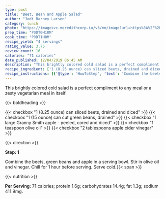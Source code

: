 ```yaml
---
type: post
title: "Beet, Bean and Apple Salad"
author: "Jodi Barney Larsen"
category: lunch
photo: "https://imagesvc.meredithcorp.io/v3/mm/image?url=https%3A%2F%2Fimages.media-allrecipes.com%2Fuserphotos%2F2682040.jpg"
prep_time: "P0DT0H10M"
cook_time: "P0DT1H0M"
recipe_yield: "4 servings"
rating_value: 3.75
review_count: 16
calories: "71 calories"
date_published: 12/04/2019 06:45 AM
description: "This brightly colored cold salad is a perfect compliment to any meal or a zesty vegetarian meal in itself."
recipe_ingredient: ['1 (8.25 ounce) can sliced beets, drained and diced', '1 (15 ounce) can cut green beans, drained', '1 large Granny Smith apple - peeled, cored and diced', '1 teaspoon olive oil', '2 tablespoons apple cider vinegar']
recipe_instructions: [{'@type': 'HowToStep', 'text': 'Combine the beets, green beans and apple in a serving bowl. Stir in olive oil and vinegar. Chill for 1 hour before serving. Serve cold.\n'}]
---
```


This brightly colored cold salad is a perfect compliment to any meal or a zesty vegetarian meal in itself. 

{{< boldheading >}}

{{< checkbox "1 (8.25 ounce) can sliced beets, drained and diced" >}}
{{< checkbox "1 (15 ounce) can cut green beans, drained" >}}
{{< checkbox "1 large Granny Smith apple - peeled, cored and diced" >}}
{{< checkbox "1 teaspoon olive oil" >}}
{{< checkbox "2 tablespoons apple cider vinegar" >}}


{{< direction >}}

**Step: 1**

Combine the beets, green beans and apple in a serving bowl. Stir in olive oil and vinegar. Chill for 1 hour before serving. Serve cold.{{< span >}}

{{< nutrition >}}

**Per Serving:** 71 calories; protein 1.6g; carbohydrates 14.4g; fat 1.3g; sodium 411.9mg.